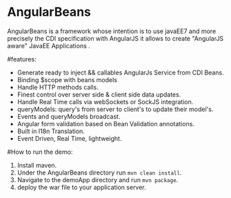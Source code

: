 # AngularBeans
AngularBeans is a framework whose intention is to use javaEE7 and more precisely the CDI specification with AngularJS 
it allows to create "AngularJS aware" JavaEE Applications .

#features:

- Generate ready to inject && callables AngularJs Service from CDI Beans.
- Binding $scope with beans models
- Handle HTTP methods calls.  
- Finest control over server side & client side data updates.
- Handle Real Time calls via webSockets or SockJS integration.
- queryModels: query's from server to client's to update their model's.
- Events and queryModels broadcast.
- Angular form validation based on Bean Validation annotations.
- Built in I18n Translation.
- Event Driven, Real Time, lightweight.

#How to run the demo:

1. Install maven.
2. Under the AngularBeans directory run `mvn clean install`.
3. Navigate to the demoApp directory and run `mvn package`.
4. deploy the war file to your application server.
